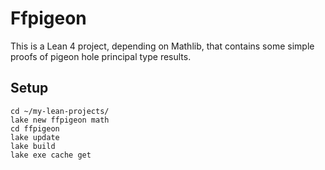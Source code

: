 # Ffpigeon

This is a Lean 4 project, depending on Mathlib, that contains some
simple proofs of pigeon hole principal type results.

## Setup

```
cd ~/my-lean-projects/
lake new ffpigeon math
cd ffpigeon
lake update
lake build
lake exe cache get
```
